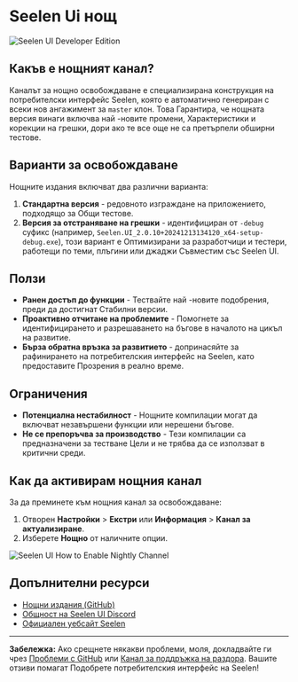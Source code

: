 # Seelen Ui нощ

![Seelen UI Developer Edition](https://github.com/user-attachments/assets/76634b49-7b09-4ef2-9643-e93542309f5d)

## Какъв е нощният канал?

Каналът за нощно освобождаване е специализирана конструкция на потребителски
интерфейс Seelen, която е автоматично генериран с всеки нов ангажимент за
`master` клон. Това Гарантира, че нощната версия винаги включва най -новите
промени, Характеристики и корекции на грешки, дори ако те все още не са
претърпели обширни тестове.

## Варианти за освобождаване

Нощните издания включват два различни варианта:

1. **Стандартна версия** - редовното изграждане на приложението, подходящо за
   Общи тестове.
2. **Версия за отстраняване на грешки** - идентифициран от `-debug` суфикс
   (например, `Seelen.UI_2.0.10+20241213134120_x64-setup-debug.exe`), този
   вариант е Оптимизирани за разработчици и тестери, работещи по теми, плъгини
   или джаджи Съвместим със Seelen UI.

## Ползи

- **Ранен достъп до функции** - Тествайте най -новите подобрения, преди да
  достигнат Стабилни версии.
- **Проактивно отчитане на проблемите** - Помогнете за идентифицирането и
  разрешаването на бъгове в началото на цикъл на развитие.
- **Бърза обратна връзка за развитието** - допринасяйте за рафинирането на
  потребителския интерфейс на Seelen, като предоставите Прозрения в реално
  време.

## Ограничения

- **Потенциална нестабилност** - Нощните компилации могат да включват
  незавършени функции или нерешени бъгове.
- **Не се препоръчва за производство** - Тези компилации са предназначени за
  тестване Цели и не трябва да се използват в критични среди.

## Как да активирам нощния канал

За да преминете към нощния канал за освобождаване:

1. Отворен **Настройки** > **Екстри** или **Информация** > **Канал за
   актуализиране**.
2. Изберете **Нощно** от наличните опции.

![Seelen UI How to Enable Nightly Channel](https://github.com/user-attachments/assets/ae88aeac-98cc-4424-a9e7-fb59740b694e)

## Допълнителни ресурси

- [Нощни издания (GitHub)](https://github.com/eythaann/Seelen-UI/releases/tag/nightly)
- [Общност на Seelen UI Discord](https://discord.gg/ABfASx5ZAJ)
- [Официален уебсайт Seelen](https://seelen.io)

---

**Забележка:** Ако срещнете някакви проблеми, моля, докладвайте ги чрез
[Проблеми с GitHub](https://github.com/eythaann/Seelen-UI/issues) или
[Канал за поддръжка на раздора](https://discord.gg/ABfASx5ZAJ). Вашите отзиви
помагат Подобрете потребителския интерфейс на Seelen!
